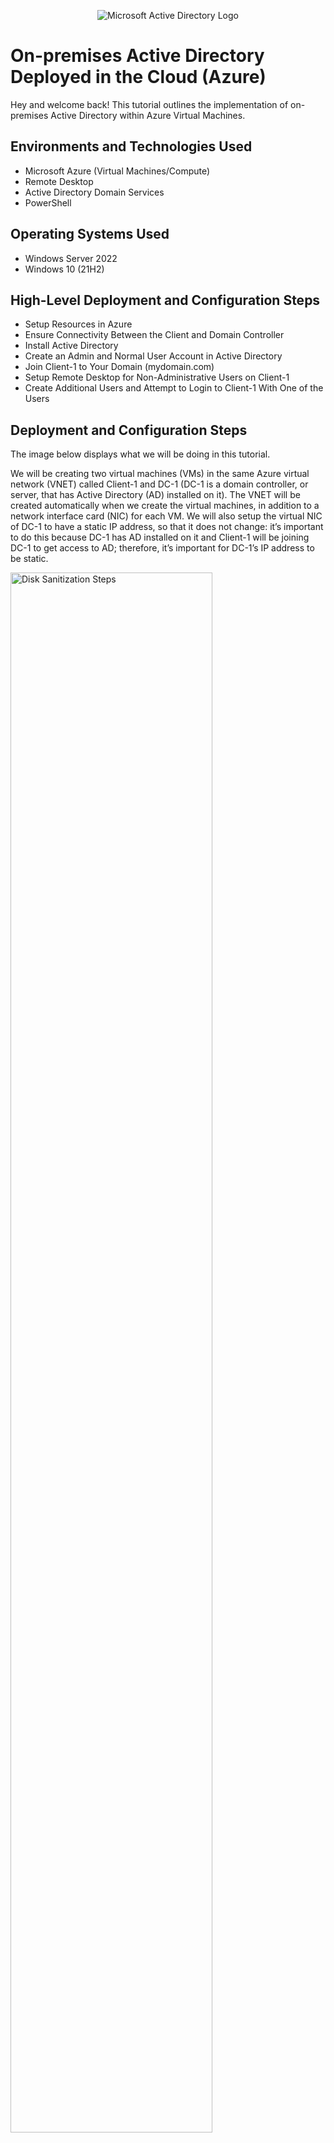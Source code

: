 <p align="center">
<img src="https://i.imgur.com/pU5A58S.png" alt="Microsoft Active Directory Logo"/>
</p>

<h1>On-premises Active Directory Deployed in the Cloud (Azure)</h1>
Hey and welcome back! This tutorial outlines the implementation of on-premises Active Directory within Azure Virtual Machines.<br />

<h2>Environments and Technologies Used</h2>

- Microsoft Azure (Virtual Machines/Compute)
- Remote Desktop
- Active Directory Domain Services
- PowerShell

<h2>Operating Systems Used </h2>

- Windows Server 2022
- Windows 10 (21H2)

<h2>High-Level Deployment and Configuration Steps</h2>

- Setup Resources in Azure
- Ensure Connectivity Between the Client and Domain Controller
- Install Active Directory
- Create an Admin and Normal User Account in Active Directory
- Join Client-1 to Your Domain (mydomain.com)
- Setup Remote Desktop for Non-Administrative Users on Client-1
- Create Additional Users and Attempt to Login to Client-1 With One of the Users

<h2>Deployment and Configuration Steps</h2>

<p>
The image below displays what we will be doing in this tutorial.

We will be creating two virtual machines (VMs) in the same Azure virtual network (VNET) called Client-1 and DC-1 (DC-1 is a domain controller, or server, that has Active Directory (AD) installed on it). The VNET will be created automatically when we create the virtual machines, in addition to a network interface card (NIC) for each VM. We will also setup the virtual NIC of DC-1 to have a static IP address, so that it does not change: it’s important to do this because DC-1 has AD installed on it and Client-1 will be joining DC-1 to get access to AD; therefore, it’s important for DC-1’s IP address to be static. </p>

<p>
<img src="https://i.imgur.com/EuLPCs3.png" height="80%" width="80%" alt="Disk Sanitization Steps"/>
</p>

<br />

<h3>Setup Resources in Azure</h3>

<p>Create a resource group in the Azure portal and then create the domain controller VM (Windows Server 2022) named “DC-1” and also the Client VM (Windows 10) named “Client-1.” The VNET and Subnet will be created automatically when you create the resource group. Just make sure they are both the same for both VM’s.</p>

<p>
<img src="https://i.imgur.com/2nWpVOx.png" height="80%" width="80%" alt="Disk Sanitization Steps"/>
</p>

<p>Next, set DC-1's NIC private IP address to be static.</p> <br />

<p>
<img src="https://i.imgur.com/LKHm9RS.png" height="80%" width="80%" alt="Disk Sanitization Steps"/>
</p>

<h3>Ensure Connectivity Between the Client and Domain Controller</h3>

The next step will be ensuring connectivity between the two VM’s (Client-1 and DC-1) by “pinging” in Command Prompt:

Login to Client-1 with Remote Desktop (RDC) using Client-1's public IP address and ping DC-1’s private IP address with “ping -t <ip address>” (perpetual ping). Note that connectivity failed, "Request timed out." 

<p>
<img src="https://i.imgur.com/HbJIAW7.png" height="80%" width="80%" alt="Disk Sanitization Steps"/>
</p>  
  
Login to DC-1 with (RDC) using its public IP address and enable ICMPv4 (the network protocol that ping uses, Internet Control Message Protocol) in the local windows Firewall by typing "firewall" in the search bar and selecting "Windows Defender Firewall with Advanced Security" > click "Inbound Rules" on top left > note ICMPv4 under "Protocol" heading and enable the three "Core Networking" rules by right-clicking and clicking "Enable Rule." 
<br />  
  
<p>
<img src="https://i.imgur.com/Sjfj9xt.png" height="80%" width="80%" alt="Disk Sanitization Steps"/>
</p>

Check back at Client-1 to see the ping succeed, now that ICMPv4 has been enabled in DC-1's Firewall. Note the change from "Request timed out" to "Reply."
  
<p>
<img src="https://i.imgur.com/KD5Slwq.png" height="80%" width="80%" alt="Disk Sanitization Steps"/>
</p>

 <h3>Install Active Directory</h3>

<p>From within DC-1, Server Manager Dashboard should have opened automatically when you logged in. Now, click “Add roles and features” > click Next > Next > Next > select “Active Directory Domain Services” > click Add Features > click Next through to Install and Install and then Close.</p>

<p>
<img src="https://i.imgur.com/om3JZ1L.png" height="80%" width="80%" alt="Disk Sanitization Steps"/>
</p>

Next, click the yellow notification symbol on the tool bar on top right and click "Promote this server to a domain controller"

<p>
<img src="https://i.imgur.com/2UNPDpP.png" height="80%" width="80%" alt="Disk Sanitization Steps"/>
</p>

Then, select "Add a new forest" in the Deployment Configuration window that opens and type "mydomain.com" as the "Root domain name" and click Next > provide a password > Next through to Install > Install
  
<p>
<img src="https://i.imgur.com/f4Jgjqo.png" height="80%" width="80%" alt="Disk Sanitization Steps"/>
</p>
  
<br />
  
DC-1 will restart on its own. Log back in to DC-1 using the domain name and password created above, mydomain.com\labuser. 

<p>
<img src="https://i.imgur.com/WVrNHbF.png" height="80%" width="80%" alt="Disk Sanitization Steps"/>
</p>
<br />
  
<h3>Create an Admin and Normal User Account in Active Directory</h3>

From DC-1, you can access Active Directory by searching "Active Directory Users and Computers" in the search bar or by clicking Tools on the tool bar of Server Manager Dashboard and clikcing "Active Directory Users and Computers," either way is fine.
  
<p>
<img src="https://i.imgur.com/t8lBIr4.png" height="80%" width="80%" alt="Disk Sanitization Steps"/>
</p> 

In Active Directory Users and Computers (ADUC), create an Organizational Unit (OU) named “_EMPLOYEES” and second OU named “_ADMINS” by right-clicking on “mydomain.com” in the top left task bar > navigate to New > click Organizational Unit (a folder within AD, essentially).

<p>
<img src="https://i.imgur.com/yRMgoK8.png" height="80%" width="80%" alt="Disk Sanitization Steps"/>
</p>

  <br />

Create a new employee named “Jane Doe” (same password) with the username of “jane_admin” by clicking _ADMINS OU in the left task bar and right-clicking in the empty space of the OU > navigate to New > click User

<p>
<img src="https://i.imgur.com/afI1cBz.png" height="80%" width="80%" alt="Disk Sanitization Steps"/>
</p>

Now, add jane_admin to the “Domain Admins” Security Group by right-clicking Jane Doe from within the _ADMINS OU > Properties > Member Of > Add > type “domains” and click Check Names > click Domain Admins > OK > Apply and OK

<p>
<img src="https://i.imgur.com/8FnYxd0.png" height="80%" width="80%" alt="Disk Sanitization Steps"/>
</p>

Close the Remote Desktop Connection to DC-1 and log back in as “mydomain.com\jane_admin”  
  
<p>
<img src="https://i.imgur.com/QIaNGmZ.png" height="80%" width="80%" alt="Disk Sanitization Steps"/>
</p>  

Use jane_admin as your admin account from now on

  
<h3>Join Client-1 to Your Domain (mydomain.com)</h3>

From the Azure Portal, set Client-1’s DNS settings to the DC’s Private IP address by going into the DC-1 VM > click Networking under Settings in the left task bar > copy the NIC Private IP address

<p>
<img src="https://i.imgur.com/9rioAK8.png" height="80%" width="80%" alt="Disk Sanitization Steps"/>
</p>

Next, go into Client-1 VM in the portal > Networking under Settings > click the Network Interface client number

<p>
<img src="https://i.imgur.com/O6Qe2py.png" height="80%" width="80%" alt="Disk Sanitization Steps"/>
</p>

Click DNS servers under Settings > select Custom DNS servers > paste DC-1’s private IP address that you copied before as the DNS server > click Save above

<p>
<img src="https://i.imgur.com/oBov3wl.png" height="80%" width="80%" alt="Disk Sanitization Steps"/>
</p>

From the Azure Portal, restart Client-1

<p>
<img src="https://i.imgur.com/tz54Vq8.png" height="80%" width="80%" alt="Disk Sanitization Steps"/>
</p>

Login to Client-1 (Remote Desktop) as the original local admin (labuser) and join it to the domain (computer will restart): right-click the Windows icon from the task bar > System > Rename this PC under Related Settings on the right > Change > click Domain under Member of > type “mydomain.com” > OK > enter the Jane_Admin account information to join the domain > OK >  
  
<p>
<img src="https://i.imgur.com/MbEkXQw.png" height="80%" width="80%" alt="Disk Sanitization Steps"/>
</p> 
  
Client-1 will need to be restarted to join the domain. 

<h3>Setup Remote Desktop for Non-Administrative Users on Client-1</h3>

Now, log back into Client-1 as mydomain.com\jane_admin and allow “domain users” access to remote desktop: right-click Windows icon > System > Remote desktop, on the left > click "Select users that can remotely access this PC" under User accounts > Add > type "domain users" > click Check Names > OK > OK
  
<p>
<img src="https://i.imgur.com/7JxDYXh.png" height="80%" width="80%" alt="Disk Sanitization Steps"/>
</p>

You can now log into Client-1 as a normal, non-administrative user.












<h3>Create Additional Users and Attempt to Login to Client-1 With One of the Users</h3>






<p>
<img src="https://i.imgur.com/DJmEXEB.png" height="80%" width="80%" alt="Disk Sanitization Steps"/>
</p>
<p>
Lorem ipsum dolor sit amet, consectetur adipiscing elit, sed do eiusmod tempor incididunt ut labore et dolore magna aliqua. Ut enim ad minim veniam, quis nostrud exercitation ullamco laboris nisi ut aliquip ex ea commodo consequat. Duis aute irure dolor in reprehenderit in voluptate velit esse cillum dolore eu fugiat nulla pariatur.
</p>
<br />

<p>
<img src="https://i.imgur.com/DJmEXEB.png" height="80%" width="80%" alt="Disk Sanitization Steps"/>
</p>
<p>
Lorem ipsum dolor sit amet, consectetur adipiscing elit, sed do eiusmod tempor incididunt ut labore et dolore magna aliqua. Ut enim ad minim veniam, quis nostrud exercitation ullamco laboris nisi ut aliquip ex ea commodo consequat. Duis aute irure dolor in reprehenderit in voluptate velit esse cillum dolore eu fugiat nulla pariatur.
</p>
<br />

<p>
<img src="https://i.imgur.com/DJmEXEB.png" height="80%" width="80%" alt="Disk Sanitization Steps"/>
</p>
<p>
Lorem ipsum dolor sit amet, consectetur adipiscing elit, sed do eiusmod tempor incididunt ut labore et dolore magna aliqua. Ut enim ad minim veniam, quis nostrud exercitation ullamco laboris nisi ut aliquip ex ea commodo consequat. Duis aute irure dolor in reprehenderit in voluptate velit esse cillum dolore eu fugiat nulla pariatur.
</p>
<br />
